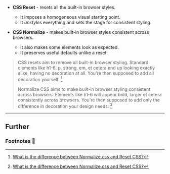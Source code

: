 - **CSS Reset** - resets all the built-in browser styles.
    - It imposes a homogeneous visual starting point.
    - It _unstyles_ everything and sets the stage for consistent styling.

- **CSS Normalize** - makes built-in browser styles consistent across browsers.
    - It also makes some elements look as expected.
    - It preserves useful defaults unlike a reset.

>CSS resets aim to remove all built-in browser styling. Standard elements like h1-6, p, strong, em, et cetera end up looking exactly alike, having no decoration at all. You're then supposed to add all decoration yourself. [^1]
>
> Normalize CSS aims to make built-in browser styling consistent across browsers. Elements like h1-6 will appear bold, larger et cetera consistently across browsers. You're then supposed to add only the difference in decoration your design needs. [^1]


---
## Further

### Footnotes 📝

[^1]: [What is the difference between Normalize.css and Reset CSS?](https://stackoverflow.com/a/6896881)
